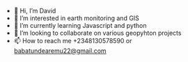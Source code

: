 - 👋 Hi, I’m David
- 👀 I’m interested in earth monitoring and GIS
- 🌱 I’m currently learning Javascript and python
- 💞️ I’m looking to collaborate on various geopyhton projects
- 📫 How to reach me +2348130578590 or babatundearemu22@gmail.com

<!---
daveveed/daveveed is a ✨ special ✨ repository because its `README.md` (this file) appears on your GitHub profile.
You can click the Preview link to take a look at your changes.
--->
